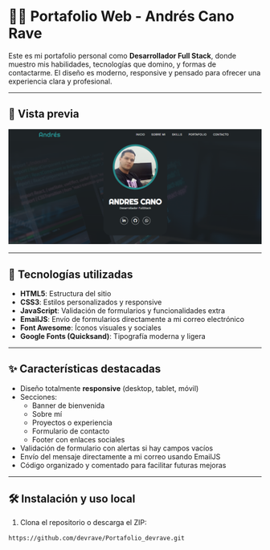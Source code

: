 # 🧑‍💻 Portafolio Web - Andrés Cano Rave

Este es mi portafolio personal como **Desarrollador Full Stack**, donde muestro mis habilidades, tecnologías que domino, y formas de contactarme. El diseño es moderno, responsive y pensado para ofrecer una experiencia clara y profesional.

---

## 📸 Vista previa

![Vista previa del portafolio](./assets/preview.png) <!-- Cambia esto por una imagen real de preview -->

---

## 🚀 Tecnologías utilizadas

- **HTML5**: Estructura del sitio
- **CSS3**: Estilos personalizados y responsive
- **JavaScript**: Validación de formularios y funcionalidades extra
- **EmailJS**: Envío de formularios directamente a mi correo electrónico
- **Font Awesome**: Íconos visuales y sociales
- **Google Fonts (Quicksand)**: Tipografía moderna y ligera

---

## ✨ Características destacadas

- Diseño totalmente **responsive** (desktop, tablet, móvil)
- Secciones:
  - Banner de bienvenida
  - Sobre mí
  - Proyectos o experiencia
  - Formulario de contacto
  - Footer con enlaces sociales
- Validación de formulario con alertas si hay campos vacíos
- Envío del mensaje directamente a mi correo usando EmailJS
- Código organizado y comentado para facilitar futuras mejoras

---

## 🛠️ Instalación y uso local

1. Clona el repositorio o descarga el ZIP:
```bash
https://github.com/devrave/Portafolio_devrave.git
